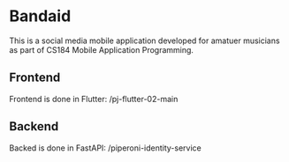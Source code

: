 # Bandaid
This is a social media mobile application developed for amatuer musicians as part of CS184 Mobile Application Programming.

## Frontend

Frontend is done in Flutter: /pj-flutter-02-main

## Backend

Backed is done in FastAPI: /piperoni-identity-service
